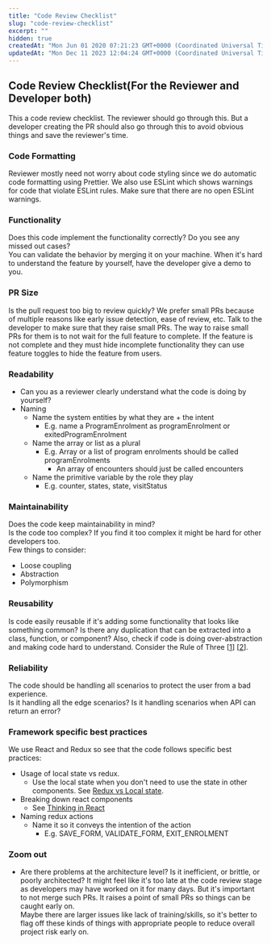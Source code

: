```yaml
---
title: "Code Review Checklist"
slug: "code-review-checklist"
excerpt: ""
hidden: true
createdAt: "Mon Jun 01 2020 07:21:23 GMT+0000 (Coordinated Universal Time)"
updatedAt: "Mon Dec 11 2023 12:04:24 GMT+0000 (Coordinated Universal Time)"
---
```

## Code Review Checklist(For the Reviewer and Developer both)

This a code review checklist. The reviewer should go through this. But a developer creating the PR should also go through this to avoid obvious things and save the reviewer's time.

### Code Formatting

Reviewer mostly need not worry about code styling since we do automatic code formatting using Prettier. We also use ESLint which shows warnings for code that violate ESLint rules. Make sure that there are no open ESLint warnings.

### Functionality

Does this code implement the functionality correctly? Do you see any missed out cases?  
You can validate the behavior by merging it on your machine. When it's hard to understand the feature by yourself, have the developer give a demo to you.

### PR Size

 Is the pull request too big to review quickly? We prefer small PRs because of multiple reasons like early issue detection, ease of review, etc. Talk to the developer to make sure that they raise small PRs. The way to raise small PRs for them is to not wait for the full feature to complete. If the feature is not complete and they must hide incomplete functionality they can use feature toggles to hide the feature from users. 

### Readability

- Can you as a reviewer clearly understand what the code is doing by yourself?
- Naming
  - Name the system entities by what they are + the intent
    - E.g. name a ProgramEnrolment as programEnrolment or exitedProgramEnrolment
  - Name the array or list as a plural
    - E.g. Array or a list of program enrolments should be called programEnrolments
      - An array of encounters should just be called encounters
  - Name the primitive variable by the role they play
    - E.g. counter, states, state, visitStatus

### Maintainability

Does the code keep maintainability in mind?  
Is the code too complex? If you find it too complex it might be hard for other developers too.  
Few things to consider:

- Loose coupling
- Abstraction
- Polymorphism

### Reusability

Is code easily reusable if it's adding some functionality that looks like something common? Is there any duplication that can be extracted into a class, function, or component? Also, check if code is doing over-abstraction and making code hard to understand. Consider the Rule of Three \[[1](https://en.wikipedia.org/wiki/Rule_of_three_%28computer_programming%29)] \[[2](https://softwareengineering.stackexchange.com/questions/197363/reasoning-to-wait-until-third-time-in-the-rule-of-three)].

### Reliability

The code should be handling all scenarios to protect the user from a bad experience.  
Is it handling all the edge scenarios? Is it handling scenarios when API can return an error?

### Framework specific best practices

We use React and Redux so see that the code follows specific best practices:

- Usage of local state vs redux. 
  - Use the local state when you don't need to use the state in other components. See [Redux vs Local state](https://redux.js.org/faq/organizing-state#do-i-have-to-put-all-my-state-into-redux-should-i-ever-use-reacts-setstate).
- Breaking down react components
  - See [Thinking in React](https://reactjs.org/docs/thinking-in-react.html#step-1-break-the-ui-into-a-component-hierarchy)
- Naming redux actions
  - Name it so it conveys the intention of the action
    - E.g. SAVE_FORM, VALIDATE_FORM, EXIT_ENROLMENT

### Zoom out

- Are there problems at the architecture level? Is it inefficient, or brittle, or poorly architected? It might feel like it's too late at the code review stage as developers may have worked on it for many days. But it's important to not merge such PRs. It raises a point of small PRs so things can be caught early on.  
  Maybe there are larger issues like lack of training/skills, so it's better to flag off these kinds of things with appropriate people to reduce overall project risk early on.
